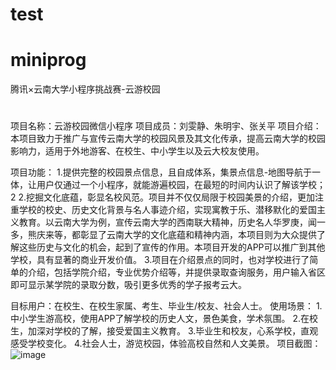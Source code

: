 # test
# miniprog
腾讯×云南大学小程序挑战赛-云游校园
#
项目名称：云游校园微信小程序
项目成员：刘雯静、朱明宇、张关平
项目介绍：本项目致力于推广与宣传云南大学的校园风景及其文化传承，提高云南大学的校园影响力，适用于外地游客、在校生、中小学生以及云大校友使用。

项目功能：
1.提供完整的校园景点信息，且自成体系，集景点信息-地图导航于一体，让用户仅通过一个小程序，就能游遍校园，在最短的时间内认识了解该学校；2
2.挖掘文化底蕴，彰显名校风范。项目并不仅仅局限于校园美景的介绍，更加注重学校的校史、历史文化背景与名人事迹介绍，实现寓教于乐、潜移默化的爱国主义教育。以云南大学为例，宣传云南大学的西南联大精神，历史名人华罗庚，闻一多，熊庆来等，都彰显了云南大学的文化底蕴和精神内涵，本项目则为大众提供了解这些历史与文化的机会，起到了宣传的作用。本项目开发的APP可以推广到其他学校，具有显著的商业开发价值。
3.项目在介绍景点的同时，也对学校进行了简单的介绍，包括学院介绍，专业优势介绍等，并提供录取查询服务，用户输入省区即可显示某学院的录取分数，吸引更多优秀的学子报考云大。

目标用户：在校生、在校生家属、考生、毕业生/校友、社会人士。
使用场景：
1.中小学生游高校，使用APP了解学校的历史人文，景色美食，学术氛围。
2.在校生，加深对学校的了解，接受爱国主义教育。
3.毕业生和校友，心系学校，直观感受学校变化。
4.社会人士，游览校园，体验高校自然和人文美景。
项目截图：
![image](https://zhangguanping.cn/images/pic02.jpg)


